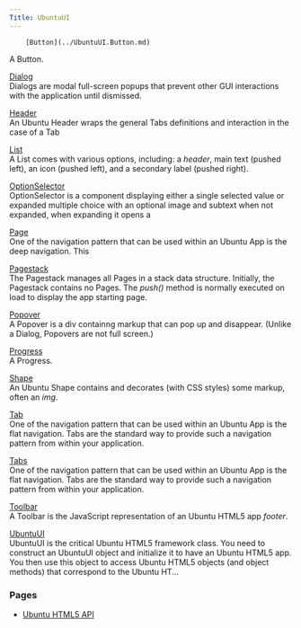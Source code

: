 ```yaml
---
Title: UbuntuUI
---
```

        [Button](../UbuntuUI.Button.md)  
A Button.

[Dialog](../UbuntuUI.Dialog.md)  
Dialogs are modal full-screen popups that prevent other GUI interactions with the application until dismissed.

[Header](../UbuntuUI.Header.md)  
An Ubuntu Header wraps the general Tabs definitions and interaction in the case of a Tab

[List](../UbuntuUI.List.md)  
A List comes with various options, including: a *header*, main text (pushed left), an icon (pushed left), and a secondary label (pushed right).

[OptionSelector](../UbuntuUI.OptionSelector.md)  
OptionSelector is a component displaying either a single selected value or expanded multiple choice with an optional image and subtext when not expanded, when expanding it opens a

[Page](../UbuntuUI.Page.md)  
One of the navigation pattern that can be used within an Ubuntu App is the deep navigation. This

[Pagestack](../UbuntuUI.Pagestack.md)  
The Pagestack manages all Pages in a stack data structure. Initially, the Pagestack contains no Pages. The *push()* method is normally executed on load to display the app starting page.

[Popover](../UbuntuUI.Popover.md)  
A Popover is a div containng markup that can pop up and disappear. (Unlike a Dialog, Popovers are not full screen.)

[Progress](../UbuntuUI.Progress.md)  
A Progress.

[Shape](../UbuntuUI.Shape.md)  
An Ubuntu Shape contains and decorates (with CSS styles) some markup, often an *img*.

[Tab](../UbuntuUI.Tab.md)  
One of the navigation pattern that can be used within an Ubuntu App is the flat navigation. Tabs are the standard way to provide such a navigation pattern from within your application.

[Tabs](../UbuntuUI.Tabs.md)  
One of the navigation pattern that can be used within an Ubuntu App is the flat navigation. Tabs are the standard way to provide such a navigation pattern from within your application.

[Toolbar](../UbuntuUI.Toolbar.md)  
A Toolbar is the JavaScript representation of an Ubuntu HTML5 app *footer*.

[UbuntuUI](../UbuntuUI.UbuntuUI.md)  
UbuntuUI is the critical Ubuntu HTML5 framework class. You need to construct an UbuntuUI object and initialize it to have an Ubuntu HTML5 app. You then use this object to access Ubuntu HTML5 objects (and object methods) that correspond to the Ubuntu HT...

### Pages

-   [Ubuntu HTML5 API](../UbuntuUI.index.md)

